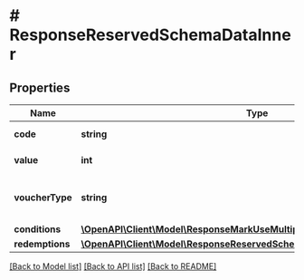 # # ResponseReservedSchemaDataInner

## Properties

Name | Type | Description | Notes
------------ | ------------- | ------------- | -------------
**code** | **string** | Voucher code | [optional]
**value** | **int** | Value of voucher | [optional]
**voucherType** | **string** | Voucher type, standard or conditional | [optional]
**conditions** | [**\OpenAPI\Client\Model\ResponseMarkUseMultipleSchemaDataInnerConditions**](ResponseMarkUseMultipleSchemaDataInnerConditions.md) |  | [optional]
**redemptions** | [**\OpenAPI\Client\Model\ResponseReservedSchemaDataInnerRedemptions**](ResponseReservedSchemaDataInnerRedemptions.md) |  | [optional]

[[Back to Model list]](../../README.md#models) [[Back to API list]](../../README.md#endpoints) [[Back to README]](../../README.md)
